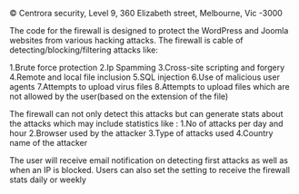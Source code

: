 © Centrora security, Level 9, 360 Elizabeth street, Melbourne, Vic -3000

The code for the firewall is designed to protect the WordPress and Joomla websites from various hacking attacks. The firewall is cable of detecting/blocking/filtering attacks like:

1.Brute force protection
2.Ip Spamming
3.Cross-site scripting and forgery
4.Remote and local file inclusion
5.SQL injection
6.Use of malicious user agents
7.Attempts to upload virus files
8.Attempts to upload files which are not allowed by the user(based on the extension of the file)

The firewall can not only detect this attacks but can generate stats about the attacks which may include statistics like :
1.No of attacks per day and hour
2.Browser used by the attacker
3.Type of attacks used
4.Country name of the attacker

The user will receive email notification on detecting first attacks as well as when an IP is blocked. Users can also set the setting to receive the firewall stats daily or weekly
